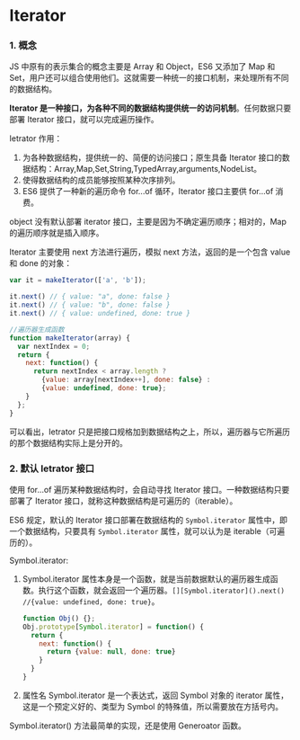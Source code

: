 # Iterator
### 1. 概念
JS 中原有的表示集合的概念主要是 Array 和 Object，ES6 又添加了 Map 和 Set，用户还可以组合使用他们。这就需要一种统一的接口机制，来处理所有不同的数据结构。

**Iterator 是一种接口，为各种不同的数据结构提供统一的访问机制**。任何数据只要部署 Iterator 接口，就可以完成遍历操作。

Ietrator 作用：
1. 为各种数据结构，提供统一的、简便的访问接口；原生具备 Iterator 接口的数据结构：Array,Map,Set,String,TypedArray,arguments,NodeList。
2. 使得数据结构的成员能够按照某种次序排列。
3. ES6 提供了一种新的遍历命令 for...of 循环，Iterator 接口主要供 for...of 消费。

object 没有默认部署 iterator 接口，主要是因为不确定遍历顺序；相对的，Map 的遍历顺序就是插入顺序。

Iterator 主要使用 next 方法进行遍历，模拟 next 方法，返回的是一个包含 value 和 done 的对象：
```js
var it = makeIterator(['a', 'b']);

it.next() // { value: "a", done: false }
it.next() // { value: "b", done: false }
it.next() // { value: undefined, done: true }

//遍历器生成函数
function makeIterator(array) {
  var nextIndex = 0;
  return {
    next: function() {
      return nextIndex < array.length ?
        {value: array[nextIndex++], done: false} :
        {value: undefined, done: true};
    }
  };
}
```
可以看出，Ietrator 只是把接口规格加到数据结构之上，所以，遍历器与它所遍历的那个数据结构实际上是分开的。

### 2. 默认 Ietrator 接口

使用 for...of 遍历某种数据结构时，会自动寻找 Iterator 接口。一种数据结构只要部署了 Iterator 接口，就称这种数据结构是可遍历的（iterable）。

ES6 规定，默认的 Iterator 接口部署在数据结构的 `Symbol.iterator` 属性中，即一个数据结构，只要具有 `Symbol.iterator` 属性，就可以认为是 iterable（可遍历的）。

Symbol.iterator:
1. Symbol.iterator 属性本身是一个函数，就是当前数据默认的遍历器生成函数。执行这个函数，就会返回一个遍历器。`[][Symbol.iterator]().next() //{value: undefined, done: true}`。
   ```js
   function Obj() {};
   Obj.prototype[Symbol.iterator] = function() {
     return {
       next: function() {
         return {value: null, done: true}
       }
     }
   }
   ```
2. 属性名 Symbol.iterator 是一个表达式，返回 Symbol 对象的 iterator 属性，这是一个预定义好的、类型为 Symbol 的特殊值，所以需要放在方括号内。

Symbol.iterator() 方法最简单的实现，还是使用 Generoator 函数。